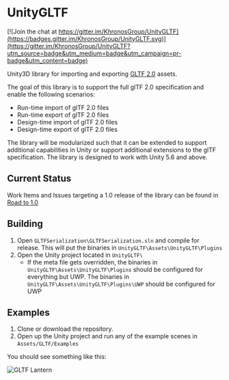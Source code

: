 # UnityGLTF

[![Join the chat at https://gitter.im/KhronosGroup/UnityGLTF](https://badges.gitter.im/KhronosGroup/UnityGLTF.svg)](https://gitter.im/KhronosGroup/UnityGLTF?utm_source=badge&utm_medium=badge&utm_campaign=pr-badge&utm_content=badge)

Unity3D library for importing and exporting [GLTF 2.0](https://github.com/KhronosGroup/glTF/) assets. 

The goal of this library is to support the full glTF 2.0 specification and enable the following scenarios:  
- Run-time import of glTF 2.0 files
- Run-time export of glTF 2.0 files
- Design-time import of glTF 2.0 files
- Design-time export of glTF 2.0 files

The library will be modularized such that it can be extended to support additional capabilities in Unity or support additional extensions to the glTF specification.  The library is designed to work with Unity 5.6 and above.

## Current Status

Work Items and Issues targeting a 1.0 release of the library can be found in
[Road to 1.0](https://github.com/KhronosGroup/UnityGLTF/projects/1)

## Building
1. Open `GLTFSerialization\GLTFSerialization.sln` and compile for release. This will put the binaries in `UnityGLTF\Assets\UnityGLTF\Plugins`
2. Open the Unity project located in `UnityGLTF\`
	* If the meta file gets overridden, the binaries in `UnityGLTF\Assets\UnityGLTF\Plugins` should be configured for everything but UWP. The binaries in `UnityGLTF\Assets\UnityGLTF\Plugins\UWP` should be configured for UWP

## Examples

1. Clone or download the repository.
2. Open up the Unity project and run any of the example scenes in `Assets/GLTF/Examples`

You should see something like this:

![GLTF Lantern](/Screenshots/Lantern.png)

